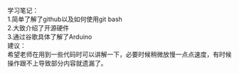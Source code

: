 学习笔记：  
1.简单了解了github以及如何使用git bash  
2.大致介绍了开源硬件  
3.通过谷歌具体了解了Arduino  
建议：  
希望老师在用到一些代码时可以讲解一下，必要时候稍微放慢一点点速度，有时候操作跟不上导致部分内容就遗漏了。
